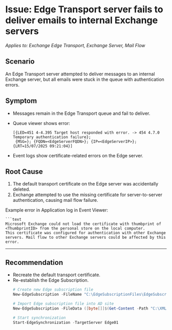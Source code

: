 # Issue: Edge Transport server fails to deliver emails to internal Exchange servers
*Applies to: Exchange Edge Transport, Exchange Server, Mail Flow*

## Scenario
An Edge Transport server attempted to deliver messages to an internal Exchange server, but all emails were stuck in the queue with authentication errors.  

## Symptom
- Messages remain in the Edge Transport queue and fail to deliver.  
- Queue viewer shows error: 

  ```text
  [{LED=451 4-4.395 Target host responded with error. -> 454 4.7.0 Temporary authentication failure}; 
   {MSG=}; {FQDN=<EdgeServerFQDN>}; {IP=<EdgeServerIP>}; {LRT=15/07/2025 09:21:04}]

- Event logs show certificate-related errors on the Edge server.

## Root Cause
1. The default transport certificate on the Edge server was accidentally deleted.
2. Exchange attempted to use the missing certificate for server-to-server authentication, causing mail flow failure. 

Example error in Application log in Event Viewer:
    
    ```text
    Microsoft Exchange could not load the certificate with thumbprint of <ThumbprintID> from the personal store on the local computer. 
    This certificate was configured for authentication with other Exchange servers. Mail flow to other Exchange servers could be affected by this error. 

---

## Recommendation
- Recreate the default transport certificate.  
- Re-establish the Edge Subscription.
    ```powershell
    # Create new Edge subscription file
    New-EdgeSubscription -FileName "C:\EdgeSubscriptionFiles\EdgeSubscription01.xml"

    # Import Edge subscription file into AD site
    New-EdgeSubscription -FileData ([byte[]]$(Get-Content -Path "C:\XMLImport\EdgeSubscription01.xml" -Encoding Byte -ReadCount 0)) -Site "YourADSite"

    # Start synchronization
    Start-EdgeSynchronization -TargetServer Edge01
    ```